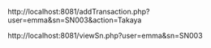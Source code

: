 

http://localhost:8081/addTransaction.php?user=emma&sn=SN003&action=Takaya

http://localhost:8081/viewSn.php?user=emma&sn=SN003

